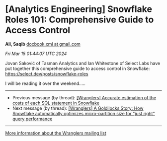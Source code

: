 









[Analytics Engineering] Snowflake Roles 101: Comprehensive Guide to Access Control
==================================================================================


**Ali, Saqib**
[docbook.xml at gmail.com](mailto:wranglers%40analyticsengineering.net?Subject=Re%3A%20%5BWranglers%5D%20Snowflake%20Roles%20101%3A%20Comprehensive%20Guide%20to%20Access%0A%20Control&In-Reply-To=%3CCABDm0O9zY5Dws5ZxaQ9rA7meXT70ijQp7ktYbM0QoLXbA52Sqg%40mail.gmail.com%3E "[Wranglers] Snowflake Roles 101: Comprehensive Guide to Access Control")   

*Fri Mar 15 01:44:07 UTC 2024*  

Jovan Saković of Tasman Analytics and Ian Whitestone of Select Labs have
put together this comprehensive guide to access control in Snowflake:
<https://select.dev/posts/snowflake-roles>

I will be reading it over the weekend.....
  
  




---


* Previous message (by thread): [[Wranglers] Accurate estimation of the costs of each SQL statement in Snowflake](000017.html)
* Next message (by thread): [[Wranglers] A Goldilocks Story: How Snowflake automatically optimizes micro-partition size for "just right" query performance](000019.html)




---


[More information about the Wranglers
mailing list](https://analyticsengineering.net/mailman/listinfo/wranglers)  




